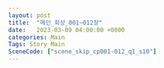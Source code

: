 ```yaml
---
layout: post
title:  "메인_회상_001~012장"
date:   2023-03-09 04:00:00 +0000
categories: Main
Tags: Story Main
SceneCode: ["scene_skip_cp001-012_q1_s10"]
---
```

